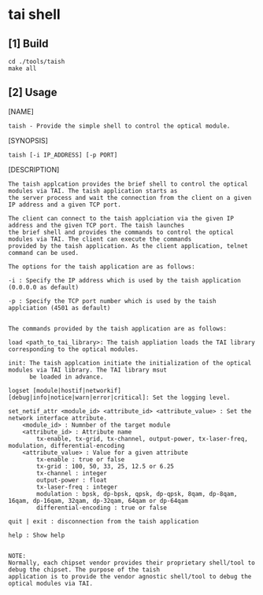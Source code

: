 tai shell
=
[1] Build
-
    cd ./tools/taish
    make all
    
[2] Usage
-
[NAME]

    taish - Provide the simple shell to control the optical module.
    
[SYNOPSIS]

    taish [-i IP_ADDRESS] [-p PORT]
    
[DESCRIPTION]

    The taish applcation provides the brief shell to control the optical modules via TAI. The taish application starts as
    the server process and wait the connection from the client on a given IP address and a given TCP port.
    
    The client can connect to the taish applciation via the given IP address and the given TCP port. The taish launches
    the brief shell and provides the commands to control the optical modules via TAI. The client can execute the commands
    provided by the taish application. As the client application, telnet command can be used.
    
    The options for the taish application are as follows:
    
    -i : Specify the IP address which is used by the taish application (0.0.0.0 as default)
    
    -p : Specify the TCP port number which is used by the taish applciation (4501 as default)
    
    
    The commands provided by the taish application are as follows:
    
    load <path_to_tai_library>: The taish appliation loads the TAI library corresponding to the optical modules.
    
    init: The taish applcation initiate the initialization of the optical modules via TAI library. The TAI library msut
          be loaded in advance.
    
    logset [module|hostif|networkif] [debug|info|notice|warn|error|critical]: Set the logging level.
    
    set_netif_attr <module_id> <attribute_id> <attribute_value> : Set the network interface attribute.
        <module_id> : Numnber of the target module
        <attribute_id> : Attribute name
            tx-enable, tx-grid, tx-channel, output-power, tx-laser-freq, modulation, differential-encoding
        <attribute_value> : Value for a given attribute
            tx-enable : true or false
            tx-grid : 100, 50, 33, 25, 12.5 or 6.25
            tx-channel : integer
            output-power : float
            tx-laser-freq : integer
            modulation : bpsk, dp-bpsk, qpsk, dp-qpsk, 8qam, dp-8qam, 16qam, dp-16qam, 32qam, dp-32qam, 64qam or dp-64qam
            differential-encoding : true or false
            
    quit | exit : disconnection from the taish application
    
    help : Show help
    
    
    NOTE: 
    Normally, each chipset vendor provides their proprietary shell/tool to debug the chipset. The purpose of the taish
    application is to provide the vendor agnostic shell/tool to debug the optical modules via TAI.
    
